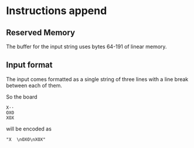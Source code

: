 # Instructions append

## Reserved Memory

The buffer for the input string uses bytes 64-191 of linear memory.

## Input format

The input comes formatted as a single string of three lines with a line break between each of them.

So the board

```
X··
OXO
XOX
```
will be encoded as

```
"X  \nOXO\nXOX"
```
